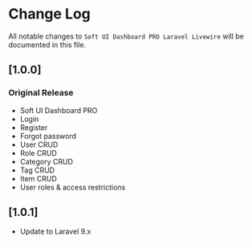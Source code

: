 # Change Log
All notable changes to `Soft UI Dashboard PRO Laravel Livewire`  will be documented in this file.

## [1.0.0]
### Original Release
- Soft UI Dashboard PRO
- Login
- Register
- Forgot password
- User CRUD
- Role CRUD
- Category CRUD
- Tag CRUD
- Item CRUD
- User roles & access restrictions

## [1.0.1]
- Update to Laravel 9.x
